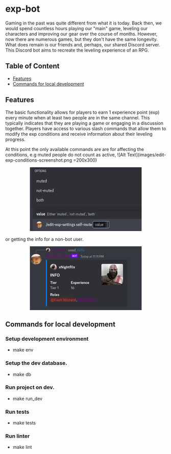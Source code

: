 # exp-bot

Gaming in the past was quite different from what it is today. Back then, we would spend countless hours playing our "main" game, leveling our characters and improving our gear over the course of months. However, now there are numerous games, but they don't have the same longevity. What does remain is our friends and, perhaps, our shared Discord server. This Discord bot aims to recreate the leveling experience of an RPG.


## Table of Content
- [Features](#section-1)
- [Commands for local development](#section-2)

## Features
The basic functionality allows for players to earn 1 experience point (exp) every minute when at least two people are in the same channel. This typically indicates that they are playing a game or engaging in a discussion together. Players have access to various slash commands that allow them to modify the exp conditions and receive information about their leveling progress.

At this point the only available commands are are for affecting the conditions, e.g muted people do not count as active,
![Alt Text](images/edit-exp-conditions-screenshot.png =200x300)
<p align="center">
    <img src="images/edit-exp-conditions-screenshot.png" height="200" width="350">
</p>
or getting the info for a non-bot user.
<p align="center">
    <img src="images/info-screenshot.png" height="200" width="350">
</p>

## Commands for local development

### Setup development environment
- make env

### Setup the dev database.
- make db

### Run project on dev.
- make run_dev

### Run tests
- make tests

### Run linter
- make lint

